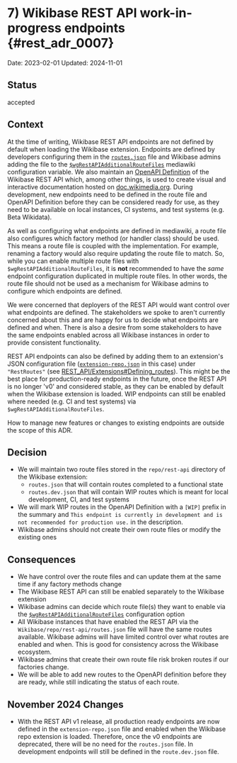 # 7) Wikibase REST API work-in-progress endpoints {#rest_adr_0007}

Date: 2023-02-01
Updated: 2024-11-01

## Status

accepted

## Context

At the time of writing, Wikibase REST API endpoints are not defined by default when loading the Wikibase extension. Endpoints are defined by developers configuring them in the [`routes.json`] file and Wikibase admins adding the file to the [`$wgRestAPIAdditionalRouteFiles`] mediawiki configuration variable. We also maintain an [OpenAPI Definition] of the Wikibase REST API which, among other things, is used to create visual and interactive documentation hosted on [doc.wikimedia.org][swagger-docs]. During development, new endpoints need to be defined in the route file and OpenAPI Definition before they can be considered ready for use, as they need to be available on local instances, CI systems, and test systems (e.g. Beta Wikidata).

As well as configuring what endpoints are defined in mediawiki, a route file also configures which factory method (or handler class) should be used. This means a route file is coupled with the implementation. For example, renaming a factory would also require updating the route file to match. So, while you can enable multiple route files with `$wgRestAPIAdditionalRouteFiles`, it is **not** recommended to have the _same_ endpoint configuration duplicated in multiple route files. In other words, the route file should not be used as a mechanism for Wikibase admins to configure which endpoints are defined.

We were concerned that deployers of the REST API would want control over what endpoints are defined. The stakeholders we spoke to aren't currently concerned about this and are happy for us to decide what endpoints are defined and when. There is also a desire from some stakeholders to have the same endpoints enabled across all Wikibase instances in order to provide consistent functionality.

REST API endpoints can also be defined by adding them to an extension's JSON configuration file ([`extension-repo.json`] in this case) under `"RestRoutes"` (see [REST_API/Extensions#Defining_routes]). This might be the best place for production-ready endpoints in the future, once the REST API is no longer 'v0' and considered stable, as they can be enabled by default when the Wikibase extension is loaded. WIP endpoints can still be enabled where needed (e.g. CI and test systems) via `$wgRestAPIAdditionalRouteFiles`.

How to manage new features or changes to existing endpoints are outside the scope of this ADR.

## Decision

- We will maintain two route files stored in the `repo/rest-api` directory of the Wikibase extension:
  - `routes.json` that will contain routes completed to a functional state
  - `routes.dev.json` that will contain WIP routes which is meant for local development, CI, and test systems
- We will mark WIP routes in the OpenAPI Definition with a `[WIP]` prefix in the summary and `This endpoint is currently in development and is not recommended for production use.` in the description.
- Wikibase admins should not create their own route files or modify the existing ones

## Consequences

- We have control over the route files and can update them at the same time if any factory methods change
- The Wikibase REST API can still be enabled separately to the Wikibase extension
- Wikibase admins can decide which route file(s) they want to enable via the [`$wgRestAPIAdditionalRouteFiles`] configuration option
- All Wikibase instances that have enabled the REST API via the `Wikibase/repo/rest-api/routes.json` file will have the same routes available. Wikibase admins will have limited control over what routes are enabled and when. This is good for consistency across the Wikibase ecosystem.
- Wikibase admins that create their own route file risk broken routes if our factories change.
- We will be able to add new routes to the OpenAPI definition before they are ready, while still indicating the status of each route.

## November 2024 Changes

* With the REST API v1 release, all production ready endpoints are now defined in the `extension-repo.json` file and enabled when the Wikibase repo extension is loaded. Therefore, once the v0 endpoints are deprecated, there will be no need for the `routes.json` file. In development endpoints will still be defined in the `route.dev.json` file. 

[doc.wikimedia.org]: https://doc.wikimedia.org
[`extension-repo.json`]: https://gerrit.wikimedia.org/g/mediawiki/extensions/Wikibase/+/758065e4967fcb9575a06302a80a84ccb762d373/extension-repo.json
[OpenAPI Definition]: https://swagger.io/specification/
[REST_API/Extensions#Defining_routes]: https://www.mediawiki.org/wiki/API:REST_API/Extensions#Defining_routes
[REST_API#Versioning]: https://www.mediawiki.org/wiki/API:REST_API#Versioning
[`routes.json`]: https://gerrit.wikimedia.org/r/plugins/gitiles/mediawiki/extensions/Wikibase/+/758065e4967fcb9575a06302a80a84ccb762d373/repo/rest-api/routes.json
[semantic versioning]: https://semver.org/
[swagger-docs]: https://doc.wikimedia.org/Wikibase/master/js/rest-api/
[wikidata.org]: https://www.wikidata.org
[Wikidata:REST_API]: https://www.wikidata.org/wiki/Wikidata:REST_API
[`$wgRestAPIAdditionalRouteFiles`]: https://www.mediawiki.org/wiki/Manual:$wgRestAPIAdditionalRouteFiles
